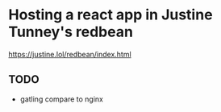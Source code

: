 # Hosting a react app in Justine Tunney's redbean

https://justine.lol/redbean/index.html

## TODO
- gatling compare to nginx

